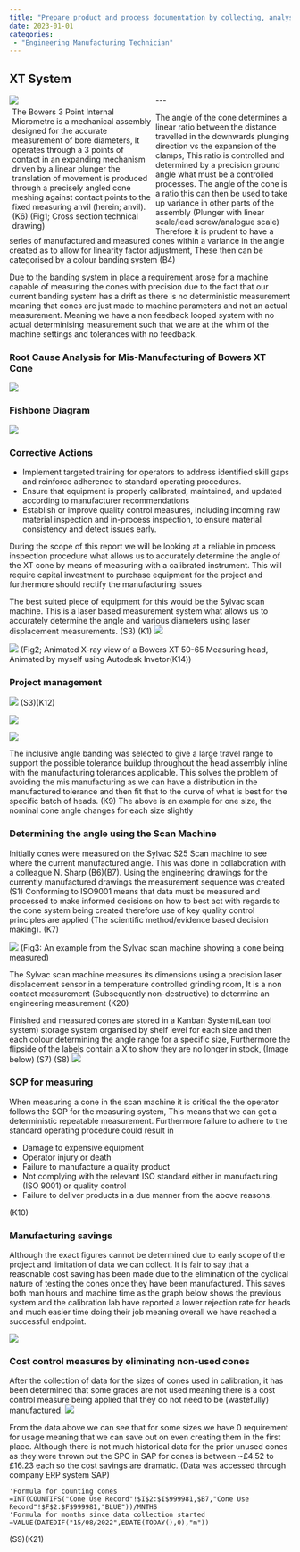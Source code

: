 ```yaml
---
title: "Prepare product and process documentation by collecting, analysing and summarising information and trends"
date: 2023-01-01
categories:
 - "Engineering Manufacturing Technician"
---
```



## XT System

<div style="width: 100%;">
  <div style="width: 50%; float: left;"><img src="https://i.imgur.com/OpDmyKW.png"> </div>
  <div style="width: 50%; float: left; padding: 5px 5px 5px 5px;">The Bowers 3 Point Internal Micrometre is a mechanical assembly designed for the accurate measurement of bore diameters, It operates through a 3 points of contact in an expanding mechanism driven by a linear plunger the translation of movement is produced through a precisely angled cone meshing against contact points to the fixed measuring anvil (herein; anvil).  (K6) (Fig1; Cross section technical drawing)
</div>
</div>
---

The angle of the cone determines a linear ratio between the distance travelled in the downwards plunging direction vs the expansion of the clamps, This ratio is controlled and determined by a precision ground angle what must be a controlled processes. The angle of the cone is a ratio this can then be used to take up variance in other parts of the assembly (Plunger with linear scale/lead screw/analogue scale) Therefore it is prudent to have a series of manufactured and measured cones within a variance in the angle created as to allow for linearity factor adjustment, These then can be categorised by a colour banding system (B4)

Due to the banding system in place a requirement arose for a machine capable of measuring the cones with precision due to the fact that our current banding system has a drift as there is no deterministic measurement meaning that cones are just made to machine parameters and not an actual measurement. Meaning we have a non feedback looped system with no actual determinising measurement such that we are at the whim of the machine settings and tolerances with no feedback.


### Root Cause Analysis for Mis-Manufacturing of Bowers XT Cone

![](https://i.imgur.com/bczWwk9.png)

### Fishbone Diagram
![](https://i.imgur.com/LOVtESK.png)

### Corrective Actions
-  Implement targeted training for operators to address identified skill gaps and reinforce adherence to standard operating procedures.
- Ensure that equipment is properly calibrated, maintained, and updated according to manufacturer recommendations
-  Establish or improve quality control measures, including incoming raw material inspection and in-process inspection, to ensure material consistency and detect issues early.

During the scope of this report we will be looking at a reliable in process inspection procedure what allows us to accurately determine the angle of the XT cone by means of measuring with a calibrated instrument. This will require capital investment to purchase equipment for the project and furthermore should rectify the manufacturing issues 

The best suited piece of equipment for this would be the Sylvac scan machine. This is a laser based measurement system what allows us to accurately determine the angle and various diameters using laser displacement measurements. 
(S3) (K1)
![](https://i.imgur.com/ryp6yRR.png)

![](https://i.imgur.com/nLlCrld.gif)
(Fig2; Animated X-ray view of a Bowers XT 50-65 Measuring head, Animated by myself using Autodesk Invetor(K14))



### Project management 
![](https://i.imgur.com/lR0BEmA.png)
(S3)(K12)


![](https://i.imgur.com/cWvzsfn.png)

![](https://i.imgur.com/6Iv7LB0.png)

The inclusive angle banding was selected to give a large travel range to support the possible tolerance buildup throughout the head assembly inline with the manufacturing tolerances applicable. This solves the problem of avoiding the mis manufacturing as we can have a distribution in the manufactured tolerance and then fit that to the curve of what is best for the specific batch of heads. (K9)
The above is an example for one size, the nominal cone angle changes for each size slightly 

### Determining the angle using the Scan Machine

Initially cones were measured on the Sylvac S25 Scan machine to see where the current manufactured angle. This was done in collaboration with a colleague N. Sharp (B6)(B7). Using the engineering drawings for the currently manufactured drawings the measurement sequence was created (S1)
Conforming to ISO9001 means that data must be measured and processed to make informed decisions on how to best act with regards to the cone system being created therefore use of key quality control principles are applied (The scientific method/evidence based decision making).  (K7)

![](https://i.imgur.com/bNsXuyS.png)
(Fig3: An example from the Sylvac scan machine showing a cone being measured)

The Sylvac scan machine measures its dimensions using a precision laser displacement sensor in a temperature controlled grinding room, It is a non contact measurement (Subsequently non-destructive) to determine an engineering measurement (K20)

Finished and measured cones are stored in a Kanban System(Lean tool system) storage system organised by shelf level for each size and then each colour determining the angle range for a specific size, Furthermore the flipside of the labels contain a X to show they are no longer in stock, (Image below) (S7) (S8)
![](https://i.imgur.com/Tx0bsWY.png)


### SOP for measuring 
When measuring a cone in the scan machine it is critical the the operator follows the SOP for the measuring system, This means that we can get a deterministic repeatable measurement. Furthermore failure to adhere to the standard operating procedure could result in 
- Damage to expensive equipment
- Operator injury or death
- Failure to manufacture a quality product
- Not complying with the relevant ISO standard either in manufacturing (ISO 9001) or quality control
- Failure to deliver products in a due manner from the above reasons.

(K10)

### Manufacturing savings 
Although the exact figures cannot be determined due to early scope of the project and limitation of data we can 
collect. It is fair to say that a reasonable cost saving has been made due to the elimination of the cyclical nature of testing the cones once they have been manufactured. This saves both man hours and machine time as the graph below shows the previous system and the calibration lab have reported a lower rejection rate for heads and much easier time doing their job meaning overall we have reached a successful endpoint.

![](https://i.imgur.com/iI91STU.png)

### Cost control measures by eliminating non-used cones
After the collection of data for the sizes of cones used in calibration, it has been determined that some grades are not used meaning there is a cost control measure being applied that they do not need to be (wastefully) manufactured. 
![](https://i.imgur.com/hPq2QXb.png)

From the data above we can see that for some sizes we have 0 requirement for usage meaning that we can save out on even creating them in the first place. Although there is not much historical data for the prior unused cones as they were thrown out the SPC in SAP for cones is between ~£4.52 to £16.23 each so the cost savings are dramatic.
(Data was accessed through company ERP system SAP)


```
'Formula for counting cones
=INT(COUNTIFS("Cone Use Record"!$I$2:$I$999981,$B7,"Cone Use Record"!$F$2:$F$999981,"BLUE"))/MNTHS
'Formula for months since data collection started
=VALUE(DATEDIF("15/08/2022",EDATE(TODAY(),0),"m"))
```
(S9)(K21)
